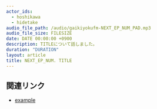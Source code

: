 ```yaml
---
actor_ids:
  - hoshikawa
  - hidetake
audio_file_path: /audio/gaikiyokufm-NEXT_EP_NUM_PAD.mp3
audio_file_size: FILESIZE
date: DATE 00:00:00 +0900
description: TITLEについて話しました。
duration: "DURATION"
layout: article
title: NEXT_EP_NUM. TITLE
---
```


## 関連リンク

- [example](https://example.com)
